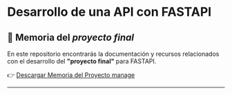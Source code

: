 # Desarrollo de una API con FASTAPI

## 📄 Memoria del *proyecto final*

En este repositorio encontrarás la documentación y recursos relacionados con el desarrollo del **"proyecto final"** para FASTAPI.

👉 [Descargar Memoria del Proyecto manage]()

---
